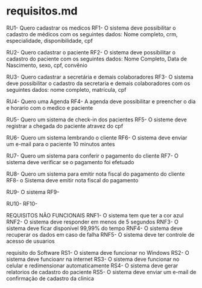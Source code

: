 # requisitos.md
RU1- Quero cadastrar os medicos
RF1- O sistema deve possibilitar o cadastro de médicos com os seguintes dados: Nome completo, crm, especialidade, disponibilidade, cpf

RU2- Quero cadastrar o paciente
RF2- O sistema deve possibilitar o cadastro do paciente com os seguintes dados: Nome Completo, Data de Nascimento, sexo, cpf, convênio

RU3- Quero cadastrar a secretária e demais colaboradores
RF3- O sistema deve possibilitar o cadastro da secretaria e demais colaboradores com os seguintes dados: nome completo, matrícula, cpf

RU4- Quero uma Agenda
RF4- A agenda deve possibilitar e preencher o dia e horario com o medico e paciente

RU5- Quero um sistema de check-in dos pacientes
RF5- O sisteme deve registrar a chegada do paciente atravez do cpf

RU6- Quero um sistema lembrando o cliente
RF6- O sistema deve enviar um e-mail para o paciente 10 minutos antes

RU7- Quero um sistema para conferir o pagamento do cliente
RF7- O sistema deve verificar se o pagamento foi efetuado

RU8- Quero um sistema para emitir nota fiscal do pagamento do cliente
RF8- o Sistema deve emitir nota fiscal do pagamento

RU9- O sistema 
RF9- 

RU10- 
RF10- 

REQUISITOS NÃO FUNCIONAIS
RNF1- O sistema tem que ter a cor azul
RNF2- O sistema deve responder em menos de 5 segundos
RNF3- O sistema deve ficar disponivel 99,99% do tempo
RNF4- O sistema deve recuperar os dados em caso de falha
RNF5- O sistema deve ter controle de acesso de usuarios

requisito do Software
RS1- O sistema deve funcionar no Windows
RS2- O sistema deve funcioanr na internet
RS3- O sistema deve funcionar no celular e redimensionar automaticamente
RS4- O sistema deve gerar relatorios de cadastro do paciente
RS5- O sistema deve enviar um e-mail de confirmação de cadastro da clinica
